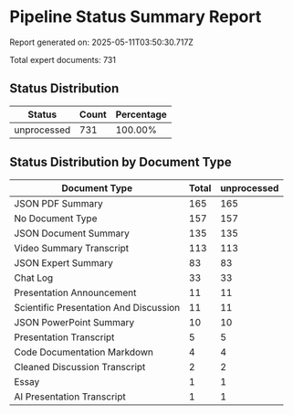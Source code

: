 # Pipeline Status Summary Report

Report generated on: 2025-05-11T03:50:30.717Z

Total expert documents: 731

## Status Distribution

| Status | Count | Percentage |
|--------|-------|------------|
| unprocessed | 731 | 100.00% |

## Status Distribution by Document Type

| Document Type | Total | unprocessed |
|---------------|-------|---|
| JSON PDF Summary | 165 | 165 |
| No Document Type | 157 | 157 |
| JSON Document Summary | 135 | 135 |
| Video Summary Transcript | 113 | 113 |
| JSON Expert Summary | 83 | 83 |
| Chat Log | 33 | 33 |
| Presentation Announcement | 11 | 11 |
| Scientific Presentation And Discussion | 11 | 11 |
| JSON PowerPoint Summary | 10 | 10 |
| Presentation Transcript | 5 | 5 |
| Code Documentation Markdown | 4 | 4 |
| Cleaned Discussion Transcript | 2 | 2 |
| Essay | 1 | 1 |
| AI Presentation Transcript | 1 | 1 |
